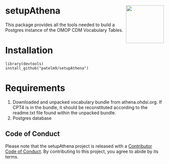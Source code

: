 # setupAthena <img src="man/figures/logo.png" align="right" alt="" width="120" />  

This package provides all the tools needed to build a Postgres instance of the OMOP CDM Vocabulary Tables.  


# Installation   

```
library(devtools)  
install_github("patelm9/setupAthena")  
```  
  
# Requirements   
1. Downloaded and unpacked vocabulary bundle from athena.ohdsi.org. If CPT4 is in the bundle, it should be reconstituted according to the readme.txt file found within the unpacked bundle.  
1. Postgres database   

## Code of Conduct

Please note that the setupAthena project is released with a [Contributor Code of Conduct](https://contributor-covenant.org/version/2/0/CODE_OF_CONDUCT.html). By contributing to this project, you agree to abide by its terms.  


